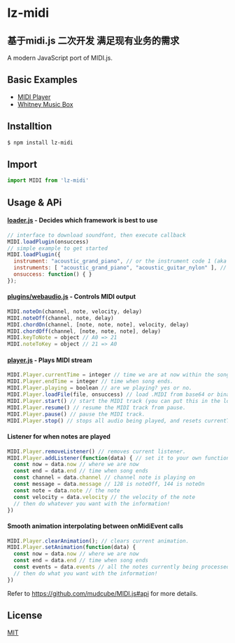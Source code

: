 # lz-midi

## 基于midi.js 二次开发 满足现有业务的需求
A modern JavaScript port of MIDI.js.

## Basic Examples
- [MIDI Player](http://sunebear.github.io/midi.js/MIDIPlayer.html)
- [Whitney Music Box](http://sunebear.github.io/midi.js/WhitneyMusicBox.html)

## Installtion
``` bash
$ npm install lz-midi
```

## Import
``` JavaScript
import MIDI from 'lz-midi'
```

## Usage & APi
#### [loader.js](./src/loader.js) - Decides which framework is best to use

```javascript
// interface to download soundfont, then execute callback
MIDI.loadPlugin(onsuccess)
// simple example to get started
MIDI.loadPlugin({
  instrument: "acoustic_grand_piano", // or the instrument code 1 (aka the default)
  instruments: [ "acoustic_grand_piano", "acoustic_guitar_nylon" ], // or multiple instruments
  onsuccess: function() { }
});
```

#### [plugins/webaudio.js](./src/plugins/webaudio.js) - Controls MIDI output

```javascript
MIDI.noteOn(channel, note, velocity, delay)
MIDI.noteOff(channel, note, delay)
MIDI.chordOn(channel, [note, note, note], velocity, delay)
MIDI.chordOff(channel, [note, note, note], delay)
MIDI.keyToNote = object // A0 => 21
MIDI.noteToKey = object // 21 => A0
```

#### [player.js](./src/player.js) - Plays MIDI stream

```javascript
MIDI.Player.currentTime = integer // time we are at now within the song.
MIDI.Player.endTime = integer // time when song ends.
MIDI.Player.playing = boolean // are we playing? yes or no.
MIDI.Player.loadFile(file, onsuccess) // load .MIDI from base64 or binary XML request.
MIDI.Player.start() // start the MIDI track (you can put this in the loadFile callback)
MIDI.Player.resume() // resume the MIDI track from pause.
MIDI.Player.pause() // pause the MIDI track.
MIDI.Player.stop() // stops all audio being played, and resets currentTime to 0.
```

#### Listener for when notes are played

```javascript
MIDI.Player.removeListener() // removes current listener.
MIDI.Player.addListener(function(data) { // set it to your own function!
  const now = data.now // where we are now
  const end = data.end // time when song ends
  const channel = data.channel // channel note is playing on
  const message = data.message // 128 is noteOff, 144 is noteOn
  const note = data.note // the note
  const velocity = data.velocity // the velocity of the note
  // then do whatever you want with the information!
})
```

#### Smooth animation interpolating between onMidiEvent calls

```javascript
MIDI.Player.clearAnimation(); // clears current animation.
MIDI.Player.setAnimation(function(data) {
  const now = data.now // where we are now
  const end = data.end // time when song ends
  const events = data.events // all the notes currently being processed
  // then do what you want with the information!
})
```
Refer to https://github.com/mudcube/MIDI.js#api for more details.


## License
[MIT](./LICENSE)
